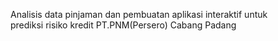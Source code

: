 Analisis data pinjaman dan pembuatan aplikasi interaktif untuk prediksi risiko kredit PT.PNM(Persero) Cabang Padang
